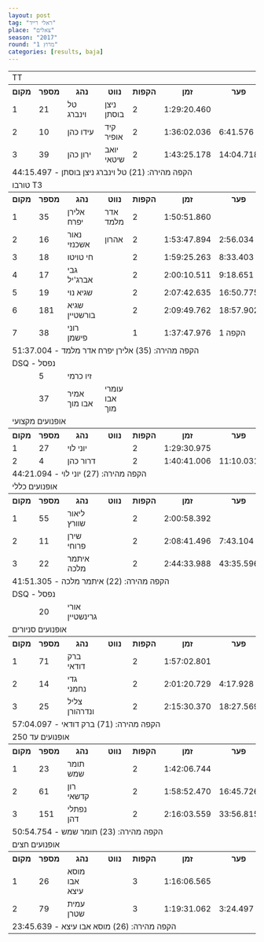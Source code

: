 ```yaml
---
layout: post
tag: "ראלי רייד"
place: "צאלים"
season: "2017"
round: "מרוץ 1"
categories: [results, baja]
---
```

<table class="line_color">
    <tr>
        <td  colspan="99" class="title_font">TT</td>
    </tr>
    <tr class="rnkh_bkcolor">
        <th class="rnkh_font">מקום</th>
        <th class="rnkh_font">מספר</th>
        <th class="rnkh_font">נהג</th>
        <th class="rnkh_font">נווט</th>
        <th class="rnkh_font">הקפות</th>
        <th class="rnkh_font">זמן</th>
        <th class="rnkh_font">פער</th>
        <th class="rnkh_font">הקפה מהירה</th>
    </tr>
    <tr class="rnk_bkcolor">
        <td class="rnk_font">1</td>
        <td class="rnk_font">21</td>
        <td class="rnk_font">טל וינברג</td>
        <td class="rnk_font">ניצן בוסתן</td>
        <td class="rnk_font">2</td>
        <td class="rnk_font">1:29:20.460</td>
        <td class="rnk_font"></td>
        <td class="rnk_font">44:15.497</td>
    </tr>
    <tr class="rnk_bkcolor">
        <td class="rnk_font">2</td>
        <td class="rnk_font">10</td>
        <td class="rnk_font">עידו כהן</td>
        <td class="rnk_font">קיד אופיר</td>
        <td class="rnk_font">2</td>
        <td class="rnk_font">1:36:02.036</td>
        <td class="rnk_font">6:41.576</td>
        <td class="rnk_font">46:43.614</td>
    </tr>
    <tr class="rnk_bkcolor">
        <td class="rnk_font">3</td>
        <td class="rnk_font">39</td>
        <td class="rnk_font">ירון כהן</td>
        <td class="rnk_font">יואב שיטאי</td>
        <td class="rnk_font">2</td>
        <td class="rnk_font">1:43:25.178</td>
        <td class="rnk_font">14:04.718</td>
        <td class="rnk_font">49:26.909</td>
    </tr>
    <tr>
        <td  colspan="99" class="comment_font">הקפה מהירה: (21)  טל וינברג ניצן בוסתן - 44:15.497</td>
    </tr>
    <tr>
        <td  colspan="99" class="title_font">טורבו T3</td>
    </tr>
    <tr class="rnkh_bkcolor">
        <th class="rnkh_font">מקום</th>
        <th class="rnkh_font">מספר</th>
        <th class="rnkh_font">נהג</th>
        <th class="rnkh_font">נווט</th>
        <th class="rnkh_font">הקפות</th>
        <th class="rnkh_font">זמן</th>
        <th class="rnkh_font">פער</th>
        <th class="rnkh_font">הקפה מהירה</th>
    </tr>
    <tr class="rnk_bkcolor">
        <td class="rnk_font">1</td>
        <td class="rnk_font">35</td>
        <td class="rnk_font">אלירן יפרח</td>
        <td class="rnk_font">אדר מלמד</td>
        <td class="rnk_font">2</td>
        <td class="rnk_font">1:50:51.860</td>
        <td class="rnk_font"></td>
        <td class="rnk_font">51:37.004</td>
    </tr>
    <tr class="rnk_bkcolor">
        <td class="rnk_font">2</td>
        <td class="rnk_font">16</td>
        <td class="rnk_font">נאור אשכנזי</td>
        <td class="rnk_font">אהרון</td>
        <td class="rnk_font">2</td>
        <td class="rnk_font">1:53:47.894</td>
        <td class="rnk_font">2:56.034</td>
        <td class="rnk_font">56:30.613</td>
    </tr>
    <tr class="rnk_bkcolor">
        <td class="rnk_font">3</td>
        <td class="rnk_font">18</td>
        <td class="rnk_font">חי טויטו</td>
        <td class="rnk_font"></td>
        <td class="rnk_font">2</td>
        <td class="rnk_font">1:59:25.263</td>
        <td class="rnk_font">8:33.403</td>
        <td class="rnk_font">56:07.132</td>
    </tr>
    <tr class="rnk_bkcolor">
        <td class="rnk_font">4</td>
        <td class="rnk_font">17</td>
        <td class="rnk_font">גבי אברג'יל</td>
        <td class="rnk_font"></td>
        <td class="rnk_font">2</td>
        <td class="rnk_font">2:00:10.511</td>
        <td class="rnk_font">9:18.651</td>
        <td class="rnk_font">51:54.693</td>
    </tr>
    <tr class="rnk_bkcolor">
        <td class="rnk_font">5</td>
        <td class="rnk_font">19</td>
        <td class="rnk_font">שגיא נוי</td>
        <td class="rnk_font"></td>
        <td class="rnk_font">2</td>
        <td class="rnk_font">2:07:42.635</td>
        <td class="rnk_font">16:50.775</td>
        <td class="rnk_font">57:01.563</td>
    </tr>
    <tr class="rnk_bkcolor">
        <td class="rnk_font">6</td>
        <td class="rnk_font">181</td>
        <td class="rnk_font">שגיא בורשטיין</td>
        <td class="rnk_font"></td>
        <td class="rnk_font">2</td>
        <td class="rnk_font">2:09:49.762</td>
        <td class="rnk_font">18:57.902</td>
        <td class="rnk_font">57:57.042</td>
    </tr>
    <tr class="rnk_bkcolor">
        <td class="rnk_font">7</td>
        <td class="rnk_font">38</td>
        <td class="rnk_font">רוני פישמן</td>
        <td class="rnk_font"></td>
        <td class="rnk_font">1</td>
        <td class="rnk_font">1:37:47.976</td>
        <td class="rnk_font">1 הקפה</td>
        <td class="rnk_font">1:37:47.976</td>
    </tr>
    <tr>
        <td  colspan="99" class="comment_font">הקפה מהירה: (35)  אלירן יפרח אדר מלמד - 51:37.004</td>
    </tr>
    <tr>
        <td  colspan="99" class="subtitle_font">DSQ - נפסל</td>
    </tr>
    <tr class="rnk_bkcolor">
        <td class="rnk_font"></td>
        <td class="rnk_font">5</td>
        <td class="rnk_font">זיו כרמי</td>
        <td class="rnk_font"></td>
        <td class="rnk_font"></td>
        <td class="rnk_font"></td>
        <td class="rnk_font"></td>
        <td class="rnk_font"></td>
    </tr>
    <tr class="rnk_bkcolor">
        <td class="rnk_font"></td>
        <td class="rnk_font">37</td>
        <td class="rnk_font">אמיר אבו מוך</td>
        <td class="rnk_font">עומרי אבו מוך</td>
        <td class="rnk_font"></td>
        <td class="rnk_font"></td>
        <td class="rnk_font"></td>
        <td class="rnk_font"></td>
    </tr>
    <tr>
        <td  colspan="99" class="title_font">אופנועים מקצועי</td>
    </tr>
    <tr class="rnkh_bkcolor">
        <th class="rnkh_font">מקום</th>
        <th class="rnkh_font">מספר</th>
        <th class="rnkh_font">נהג</th>
        <th class="rnkh_font">נווט</th>
        <th class="rnkh_font">הקפות</th>
        <th class="rnkh_font">זמן</th>
        <th class="rnkh_font">פער</th>
        <th class="rnkh_font">הקפה מהירה</th>
    </tr>
    <tr class="rnk_bkcolor">
        <td class="rnk_font">1</td>
        <td class="rnk_font">27</td>
        <td class="rnk_font">יוני לוי</td>
        <td class="rnk_font"></td>
        <td class="rnk_font">2</td>
        <td class="rnk_font">1:29:30.975</td>
        <td class="rnk_font"></td>
        <td class="rnk_font">44:21.094</td>
    </tr>
    <tr class="rnk_bkcolor">
        <td class="rnk_font">2</td>
        <td class="rnk_font">4</td>
        <td class="rnk_font">דרור כהן</td>
        <td class="rnk_font"></td>
        <td class="rnk_font">2</td>
        <td class="rnk_font">1:40:41.006</td>
        <td class="rnk_font">11:10.031</td>
        <td class="rnk_font">49:11.239</td>
    </tr>
    <tr>
        <td  colspan="99" class="comment_font">הקפה מהירה: (27)  יוני לוי  - 44:21.094</td>
    </tr>
    <tr>
        <td  colspan="99" class="title_font">אופנועים כללי</td>
    </tr>
    <tr class="rnkh_bkcolor">
        <th class="rnkh_font">מקום</th>
        <th class="rnkh_font">מספר</th>
        <th class="rnkh_font">נהג</th>
        <th class="rnkh_font">נווט</th>
        <th class="rnkh_font">הקפות</th>
        <th class="rnkh_font">זמן</th>
        <th class="rnkh_font">פער</th>
        <th class="rnkh_font">הקפה מהירה</th>
    </tr>
    <tr class="rnk_bkcolor">
        <td class="rnk_font">1</td>
        <td class="rnk_font">55</td>
        <td class="rnk_font">ליאור שוורץ</td>
        <td class="rnk_font"></td>
        <td class="rnk_font">2</td>
        <td class="rnk_font">2:00:58.392</td>
        <td class="rnk_font"></td>
        <td class="rnk_font">1:00:24.711</td>
    </tr>
    <tr class="rnk_bkcolor">
        <td class="rnk_font">2</td>
        <td class="rnk_font">11</td>
        <td class="rnk_font">שירן פרוחי</td>
        <td class="rnk_font"></td>
        <td class="rnk_font">2</td>
        <td class="rnk_font">2:08:41.496</td>
        <td class="rnk_font">7:43.104</td>
        <td class="rnk_font">1:04:15.368</td>
    </tr>
    <tr class="rnk_bkcolor">
        <td class="rnk_font">3</td>
        <td class="rnk_font">22</td>
        <td class="rnk_font">איתמר מלכה</td>
        <td class="rnk_font"></td>
        <td class="rnk_font">2</td>
        <td class="rnk_font">2:44:33.988</td>
        <td class="rnk_font">43:35.596</td>
        <td class="rnk_font">41:51.305</td>
    </tr>
    <tr>
        <td  colspan="99" class="comment_font">הקפה מהירה: (22)  איתמר מלכה  - 41:51.305</td>
    </tr>
    <tr>
        <td  colspan="99" class="subtitle_font">DSQ - נפסל</td>
    </tr>
    <tr class="rnk_bkcolor">
        <td class="rnk_font"></td>
        <td class="rnk_font">20</td>
        <td class="rnk_font">אורי גרינשטיין</td>
        <td class="rnk_font"></td>
        <td class="rnk_font"></td>
        <td class="rnk_font"></td>
        <td class="rnk_font"></td>
        <td class="rnk_font"></td>
    </tr>
    <tr>
        <td  colspan="99" class="title_font">אופנועים סניורים</td>
    </tr>
    <tr class="rnkh_bkcolor">
        <th class="rnkh_font">מקום</th>
        <th class="rnkh_font">מספר</th>
        <th class="rnkh_font">נהג</th>
        <th class="rnkh_font">נווט</th>
        <th class="rnkh_font">הקפות</th>
        <th class="rnkh_font">זמן</th>
        <th class="rnkh_font">פער</th>
        <th class="rnkh_font">הקפה מהירה</th>
    </tr>
    <tr class="rnk_bkcolor">
        <td class="rnk_font">1</td>
        <td class="rnk_font">71</td>
        <td class="rnk_font">ברק דודאי</td>
        <td class="rnk_font"></td>
        <td class="rnk_font">2</td>
        <td class="rnk_font">1:57:02.801</td>
        <td class="rnk_font"></td>
        <td class="rnk_font">57:04.097</td>
    </tr>
    <tr class="rnk_bkcolor">
        <td class="rnk_font">2</td>
        <td class="rnk_font">14</td>
        <td class="rnk_font">גדי נחמני</td>
        <td class="rnk_font"></td>
        <td class="rnk_font">2</td>
        <td class="rnk_font">2:01:20.729</td>
        <td class="rnk_font">4:17.928</td>
        <td class="rnk_font">1:00:03.311</td>
    </tr>
    <tr class="rnk_bkcolor">
        <td class="rnk_font">3</td>
        <td class="rnk_font">25</td>
        <td class="rnk_font">צליל ונדרהורן</td>
        <td class="rnk_font"></td>
        <td class="rnk_font">2</td>
        <td class="rnk_font">2:15:30.370</td>
        <td class="rnk_font">18:27.569</td>
        <td class="rnk_font">1:06:49.200</td>
    </tr>
    <tr>
        <td  colspan="99" class="comment_font">הקפה מהירה: (71)  ברק דודאי  - 57:04.097</td>
    </tr>
    <tr>
        <td  colspan="99" class="title_font">אופנועים עד 250</td>
    </tr>
    <tr class="rnkh_bkcolor">
        <th class="rnkh_font">מקום</th>
        <th class="rnkh_font">מספר</th>
        <th class="rnkh_font">נהג</th>
        <th class="rnkh_font">נווט</th>
        <th class="rnkh_font">הקפות</th>
        <th class="rnkh_font">זמן</th>
        <th class="rnkh_font">פער</th>
        <th class="rnkh_font">הקפה מהירה</th>
    </tr>
    <tr class="rnk_bkcolor">
        <td class="rnk_font">1</td>
        <td class="rnk_font">23</td>
        <td class="rnk_font">תומר שמש</td>
        <td class="rnk_font"></td>
        <td class="rnk_font">2</td>
        <td class="rnk_font">1:42:06.744</td>
        <td class="rnk_font"></td>
        <td class="rnk_font">50:54.754</td>
    </tr>
    <tr class="rnk_bkcolor">
        <td class="rnk_font">2</td>
        <td class="rnk_font">61</td>
        <td class="rnk_font">רון קדשאי</td>
        <td class="rnk_font"></td>
        <td class="rnk_font">2</td>
        <td class="rnk_font">1:58:52.470</td>
        <td class="rnk_font">16:45.726</td>
        <td class="rnk_font">57:29.610</td>
    </tr>
    <tr class="rnk_bkcolor">
        <td class="rnk_font">3</td>
        <td class="rnk_font">151</td>
        <td class="rnk_font">נפתלי דהן</td>
        <td class="rnk_font"></td>
        <td class="rnk_font">2</td>
        <td class="rnk_font">2:16:03.559</td>
        <td class="rnk_font">33:56.815</td>
        <td class="rnk_font">1:07:20.986</td>
    </tr>
    <tr>
        <td  colspan="99" class="comment_font">הקפה מהירה: (23)  תומר שמש  - 50:54.754</td>
    </tr>
    <tr>
        <td  colspan="99" class="title_font">אופנועים חצים</td>
    </tr>
    <tr class="rnkh_bkcolor">
        <th class="rnkh_font">מקום</th>
        <th class="rnkh_font">מספר</th>
        <th class="rnkh_font">נהג</th>
        <th class="rnkh_font">נווט</th>
        <th class="rnkh_font">הקפות</th>
        <th class="rnkh_font">זמן</th>
        <th class="rnkh_font">פער</th>
        <th class="rnkh_font">הקפה מהירה</th>
    </tr>
    <tr class="rnk_bkcolor">
        <td class="rnk_font">1</td>
        <td class="rnk_font">26</td>
        <td class="rnk_font">מוסא אבו עיצא</td>
        <td class="rnk_font"></td>
        <td class="rnk_font">3</td>
        <td class="rnk_font">1:16:06.565</td>
        <td class="rnk_font"></td>
        <td class="rnk_font">23:45.639</td>
    </tr>
    <tr class="rnk_bkcolor">
        <td class="rnk_font">2</td>
        <td class="rnk_font">79</td>
        <td class="rnk_font">עמית שטרן</td>
        <td class="rnk_font"></td>
        <td class="rnk_font">3</td>
        <td class="rnk_font">1:19:31.062</td>
        <td class="rnk_font">3:24.497</td>
        <td class="rnk_font">25:43.261</td>
    </tr>
    <tr>
        <td  colspan="99" class="comment_font">הקפה מהירה: (26)  מוסא אבו עיצא  - 23:45.639</td>
    </tr>
</table>
